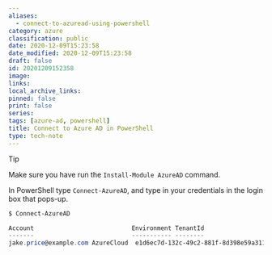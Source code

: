 ```yaml
---
aliases:
  - connect-to-azuread-using-powershell
category: azure
classification: public
date: 2020-12-09T15:23:58
date_modified: 2020-12-09T15:23:58
draft: false
id: 20201209152358
image: 
links: 
local_archive_links: 
pinned: false
print: false
series: 
tags: [azure-ad, powershell]
title: Connect to Azure AD in PowerShell
type: tech-note
---
```


> [!tip]
> Make sure you have run the `Install-Module AzureAD` command.

In PowerShell type `Connect-AzureAD`, and type in your credentials in the login box that pops-up.

```powershell
$ Connect-AzureAD

Account                           Environment TenantId                             TenantDomain           AccountType
-------                           ----------- --------                             ------------           -----------
jake.price@example.com AzureCloud  e1d6ec7d-132c-49c2-881f-8d398e59a311 example.com User
```
